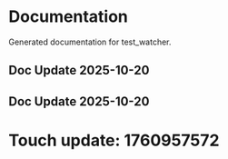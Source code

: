 # Documentation

Generated documentation for test_watcher.

## Doc Update 2025-10-20

## Doc Update 2025-10-20

# Touch update: 1760957572
